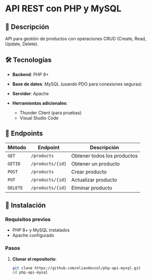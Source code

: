 # API REST con PHP y MySQL

## 📌 Descripción
API para gestión de productos con operaciones CRUD (Create, Read, Update, Delete).  

## 🛠 Tecnologías
- **Backend**: PHP 8+
- **Base de datos**: MySQL (usando PDO para conexiones seguras)
- **Servidor**: Apache

- **Herramientas adicionales**:
  - Thunder Client (para pruebas)
  - Visual Studio Code

## 🔌 Endpoints

| Método | Endpoint      | Descripción               | 
|--------|---------------|---------------------------|
| `GET`  | `/products`   | Obtener todos los productos | 
| `GETID`  | `/products/{id}` | Obtener un producto    |
| `POST` | `/products`   | Crear producto            | 
| `PUT`  | `/products/{id}` | Actualizar producto      | 
| `DELETE` | `/products/{id}` | Eliminar producto       |

## 🚀 Instalación

### Requisitos previos
- PHP 8+ y MySQL instalados
- Apache configurado

### Pasos
1. **Clonar el repositorio**:
   ```bash
   git clone https://github.com/eliandevcol/php-api-mysql.git
   cd php-api-mysql
